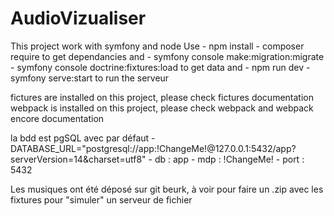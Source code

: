 # AudioVizualiser

This project work with symfony and node
Use 
    - npm install 
    - composer require
to get dependancies and
    - symfony console make:migration:migrate
    - symfony console doctrine:fixtures:load
to get data and
    - npm run dev
    - symfony serve:start
to run the serveur

fictures are installed on this project, please check fictures documentation
webpack is installed on this project, please check webpack and webpack encore documentation

la bdd est pgSQL avec par défaut
    - DATABASE_URL="postgresql://app:!ChangeMe!@127.0.0.1:5432/app?serverVersion=14&charset=utf8"
    - db : app
    - mdp : !ChangeMe!
    - port : 5432

Les musiques ont été déposé sur git beurk, à voir pour faire un .zip avec les fixtures pour "simuler" un serveur de fichier

